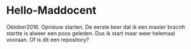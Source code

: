 # Hello-Maddocent
Oktober2016. Opnieuw starten.
De eerste keer dat ik een master bracnh startte is alweer een poos geleden. Dus ik start maar weer helemaal vooraan.
Of is dit een repository?

